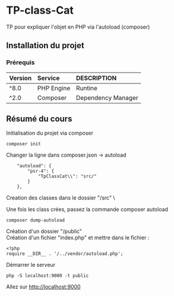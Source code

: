 # TP-class-Cat

TP pour expliquer l'objet en PHP via l'autoload (composer)

## Installation du projet 

### Prérequis

  | Version | Service                                                             | DESCRIPTION |
  |:--------|:------------|:---------------------------------|
  | ^8.0    | PHP Engine                                                          | Runtine     |  
  | ^2.0    | Composer                                         | Dependency Manager             |

## Résumé du cours

Initialisation du projet via composer
````
composer init
````

Changer la ligne dans composer.json -> autoload
````
    "autoload": {
        "psr-4": {
            "TpClassCat\\": "src/"
        }
    },
````

Creation des classes dans le dossier "/src" \

Une fois les class crées, passez la commande composer autoload
````
composer dump-autoload
````

Création d'un dossier "/public" \
Création d'un fichier "index.php" et mettre dans le fichier :

````
<?php
require __DIR__ . '/../vendor/autoload.php';

````

Démarrer le serveur
````
php -S localhost:9000 -t public
````

Allez sur [http://localhost:9000](http://localhost:9000)